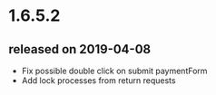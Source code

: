 1.6.5.2
===
<h2>released on 2019-04-08</h2>
<ul>
<li>Fix possible double click on submit paymentForm</li>
<li>Add lock processes from return requests</li>
</ul>